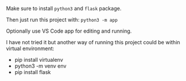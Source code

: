 Make sure to install `python3` and `flask` package.

Then just run this project with: `python3 -m app`

Optionally use VS Code app for editing and running.

I have not tried it but another way of running this project could be within virtual environment:
 - pip install virtualenv
 - python3 -m venv env
 - pip install flask
